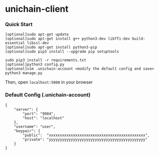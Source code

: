 # unichain-client

### Quick Start

```
[optional]sudo apt-get update
[optional]sudo apt-get install g++ python3-dev libffi-dev build-essential libssl-dev
[optional]sudo apt-get install python3-pip
[optional]sudo pip3 install --upgrade pip setuptools

sudo pip3 install -r requirements.txt
[optional]python3 config.py
[optional]vim .unichain-account <modify the default config and save>
python3 manage.py
```

Then, open `localhost:5000` in your browser

### Default Config (.unichain-account)

```
{
    "server": {
        "port": "9984",
        "host": "localhost"
    },
    "username": "user",
    "keypair": {
        "public":  "xxxxxxxxxxxxxxxxxxxxxxxxxxxxxxxxxxxxxxxxxxxx",
        "private": "yyyyyyyyyyyyyyyyyyyyyyyyyyyyyyyyyyyyyyyyyyyy"
    }
}
```